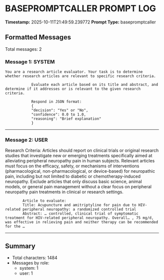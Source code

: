 # BASEPROMPTCALLER PROMPT LOG
**Timestamp:** 2025-10-11T21:49:59.239772
**Prompt Type:** basepromptcaller

## Formatted Messages
Total messages: 2

### Message 1: SYSTEM

```
You are a research article evaluator. Your task is to determine whether research articles are relevant to specific research criteria.

            Evaluate each article based on its title and abstract, and determine if it addresses or is relevant to the given research criteria.

            Respond in JSON format:
            {
            "decision": "Yes" or "No",
            "confidence": 0.0 to 1.0,
            "reasoning": "Brief explanation"
            }
```

---

### Message 2: USER

Research Criteria: Articles should report on clinical trials or original research studies that investigate new or emerging treatments specifically aimed at alleviating peripheral neuropathy pain in human subjects. Relevant articles must focus on the efficacy, safety, or mechanisms of interventions (pharmacological, non-pharmacological, or device-based) for neuropathic pain, including but not limited to diabetic or chemotherapy-induced neuropathy. Exclude articles that only discuss basic science, animal models, or general pain management without a clear focus on peripheral neuropathy pain treatments in clinical or research settings.

            Article to evaluate:
            Title: Acupuncture and amitriptyline for pain due to HIV-related peripheral neuropathy: a randomized controlled trial
            Abstract: … controlled, clinical trial of symptomatic treatment for HIV-related peripheral neuropathy. Overall… , 75 mg/d, was effective in relieving pain and neither therapy can be recommended for the …

---

## Summary
- Total characters: 1484
- Messages by role:
  - system: 1
  - user: 1